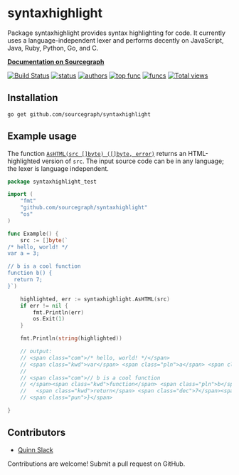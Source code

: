 # syntaxhighlight

Package syntaxhighlight provides syntax highlighting for code. It currently uses
a language-independent lexer and performs decently on JavaScript, Java, Ruby,
Python, Go, and C.

**[Documentation on Sourcegraph](https://sourcegraph.com/github.com/sourcegraph/syntaxhighlight)**

[![Build Status](https://travis-ci.org/sourcegraph/syntaxhighlight.png?branch=master)](https://travis-ci.org/sourcegraph/syntaxhighlight)
[![status](https://sourcegraph.com/api/repos/github.com/sourcegraph/syntaxhighlight/badges/status.png)](https://sourcegraph.com/github.com/sourcegraph/syntaxhighlight)
[![authors](https://sourcegraph.com/api/repos/github.com/sourcegraph/syntaxhighlight/badges/authors.png)](https://sourcegraph.com/github.com/sourcegraph/syntaxhighlight)
[![top func](https://sourcegraph.com/api/repos/github.com/sourcegraph/syntaxhighlight/badges/top-func.png)](https://sourcegraph.com/github.com/sourcegraph/syntaxhighlight)
[![funcs](https://sourcegraph.com/api/repos/github.com/sourcegraph/syntaxhighlight/badges/funcs.png)](https://sourcegraph.com/github.com/sourcegraph/syntaxhighlight)
[![Total views](https://sourcegraph.com/api/repos/github.com/sourcegraph/syntaxhighlight/counters/views.png)](https://sourcegraph.com/github.com/sourcegraph/syntaxhighlight)


## Installation

```
go get github.com/sourcegraph/syntaxhighlight
```


## Example usage

The function [`AsHTML(src []byte) ([]byte,
error)`](https://sourcegraph.com/github.com/sourcegraph/syntaxhighlight/symbols/go/github.com/sourcegraph/syntaxhighlight/AsHTML)
returns an HTML-highlighted version of `src`. The input source code can be in
any language; the lexer is language independent.

```go
package syntaxhighlight_test

import (
	"fmt"
	"github.com/sourcegraph/syntaxhighlight"
	"os"
)

func Example() {
	src := []byte(`
/* hello, world! */
var a = 3;

// b is a cool function
function b() {
  return 7;
}`)

	highlighted, err := syntaxhighlight.AsHTML(src)
	if err != nil {
		fmt.Println(err)
		os.Exit(1)
	}

	fmt.Println(string(highlighted))

	// output:
	// <span class="com">/* hello, world! */</span>
	// <span class="kwd">var</span> <span class="pln">a</span> <span class="pun">=</span> <span class="dec">3</span><span class="pun">;</span>
	//
	// <span class="com">// b is a cool function
	// </span><span class="kwd">function</span> <span class="pln">b</span><span class="pun">()</span> <span class="pun">{</span>
	//   <span class="kwd">return</span> <span class="dec">7</span><span class="pun">;</span>
	// <span class="pun">}</span>

}
```


## Contributors

* [Quinn Slack](https://sourcegraph.com/sqs)

Contributions are welcome! Submit a pull request on GitHub.
